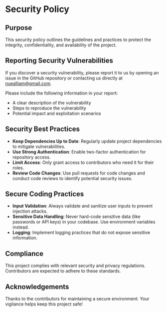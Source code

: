 # Security Policy

## Purpose
This security policy outlines the guidelines and practices to protect the integrity, confidentiality, and availability of the project.

## Reporting Security Vulnerabilities
If you discover a security vulnerability, please report it to us by opening an issue in the GitHub repository or contacting us directly at [nuealliam@gmail.com](mailto:nuealliam@gmail.com).

Please include the following information in your report:
- A clear description of the vulnerability
- Steps to reproduce the vulnerability
- Potential impact and exploitation scenarios

## Security Best Practices
- **Keep Dependencies Up to Date**: Regularly update project dependencies to mitigate vulnerabilities.
- **Use Strong Authentication**: Enable two-factor authentication for repository access.
- **Limit Access**: Only grant access to contributors who need it for their roles.
- **Review Code Changes**: Use pull requests for code changes and conduct code reviews to identify potential security issues.

## Secure Coding Practices
- **Input Validation**: Always validate and sanitize user inputs to prevent injection attacks.
- **Sensitive Data Handling**: Never hard-code sensitive data (like passwords or API keys) in your codebase. Use environment variables instead.
- **Logging**: Implement logging practices that do not expose sensitive information.

## Compliance
This project complies with relevant security and privacy regulations. Contributors are expected to adhere to these standards.

## Acknowledgements
Thanks to the contributors for maintaining a secure environment. Your vigilance helps keep this project safe!
